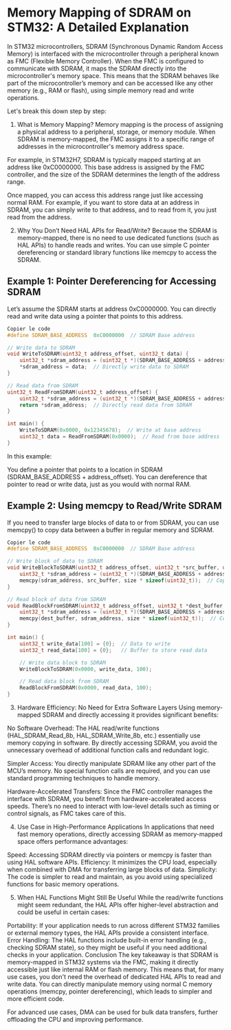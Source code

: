 # Memory Mapping of SDRAM on STM32: A Detailed Explanation
In STM32 microcontrollers, SDRAM (Synchronous Dynamic Random Access Memory) is interfaced with the microcontroller through a peripheral known as FMC (Flexible Memory Controller). When the FMC is configured to communicate with SDRAM, it maps the SDRAM directly into the microcontroller's memory space. This means that the SDRAM behaves like part of the microcontroller’s memory and can be accessed like any other memory (e.g., RAM or flash), using simple memory read and write operations.

Let's break this down step by step:

1. What is Memory Mapping?
Memory mapping is the process of assigning a physical address to a peripheral, storage, or memory module. When SDRAM is memory-mapped, the FMC assigns it to a specific range of addresses in the microcontroller's memory address space.

For example, in STM32H7, SDRAM is typically mapped starting at an address like 0xC0000000. This base address is assigned by the FMC controller, and the size of the SDRAM determines the length of the address range.

Once mapped, you can access this address range just like accessing normal RAM. For example, if you want to store data at an address in SDRAM, you can simply write to that address, and to read from it, you just read from the address.

2. Why You Don’t Need HAL APIs for Read/Write?
Because the SDRAM is memory-mapped, there is no need to use dedicated functions (such as HAL APIs) to handle reads and writes. You can use simple C pointer dereferencing or standard library functions like memcpy to access the SDRAM.

## Example 1: Pointer Dereferencing for Accessing SDRAM
Let’s assume the SDRAM starts at address 0xC0000000. You can directly read and write data using a pointer that points to this address.

```c
Copier le code
#define SDRAM_BASE_ADDRESS  0xC0000000  // SDRAM Base address

// Write data to SDRAM
void WriteToSDRAM(uint32_t address_offset, uint32_t data) {
    uint32_t *sdram_address = (uint32_t *)(SDRAM_BASE_ADDRESS + address_offset);
    *sdram_address = data;  // Directly write data to SDRAM
}

// Read data from SDRAM
uint32_t ReadFromSDRAM(uint32_t address_offset) {
    uint32_t *sdram_address = (uint32_t *)(SDRAM_BASE_ADDRESS + address_offset);
    return *sdram_address;  // Directly read data from SDRAM
}

int main() {
    WriteToSDRAM(0x0000, 0x12345678);  // Write at base address
    uint32_t data = ReadFromSDRAM(0x0000);  // Read from base address
}
```
In this example:

You define a pointer that points to a location in SDRAM (SDRAM_BASE_ADDRESS + address_offset).
You can dereference that pointer to read or write data, just as you would with normal RAM.

## Example 2: Using memcpy to Read/Write SDRAM
If you need to transfer large blocks of data to or from SDRAM, you can use memcpy() to copy data between a buffer in regular memory and SDRAM.

```c
Copier le code
#define SDRAM_BASE_ADDRESS  0xC0000000  // SDRAM Base address

// Write block of data to SDRAM
void WriteBlockToSDRAM(uint32_t address_offset, uint32_t *src_buffer, uint32_t size) {
    uint32_t *sdram_address = (uint32_t *)(SDRAM_BASE_ADDRESS + address_offset);
    memcpy(sdram_address, src_buffer, size * sizeof(uint32_t));  // Copy data to SDRAM
}

// Read block of data from SDRAM
void ReadBlockFromSDRAM(uint32_t address_offset, uint32_t *dest_buffer, uint32_t size) {
    uint32_t *sdram_address = (uint32_t *)(SDRAM_BASE_ADDRESS + address_offset);
    memcpy(dest_buffer, sdram_address, size * sizeof(uint32_t));  // Copy data from SDRAM
}

int main() {
    uint32_t write_data[100] = {0};  // Data to write
    uint32_t read_data[100] = {0};   // Buffer to store read data

    // Write data block to SDRAM
    WriteBlockToSDRAM(0x0000, write_data, 100);

    // Read data block from SDRAM
    ReadBlockFromSDRAM(0x0000, read_data, 100);
}
```
3. Hardware Efficiency: No Need for Extra Software Layers
Using memory-mapped SDRAM and directly accessing it provides significant benefits:

No Software Overhead: The HAL read/write functions (HAL_SDRAM_Read_8b, HAL_SDRAM_Write_8b, etc.) essentially use memory copying in software. By directly accessing SDRAM, you avoid the unnecessary overhead of additional function calls and redundant logic.

Simpler Access: You directly manipulate SDRAM like any other part of the MCU’s memory. No special function calls are required, and you can use standard programming techniques to handle memory.

Hardware-Accelerated Transfers: Since the FMC controller manages the interface with SDRAM, you benefit from hardware-accelerated access speeds. There’s no need to interact with low-level details such as timing or control signals, as FMC takes care of this.

4. Use Case in High-Performance Applications
In applications that need fast memory operations, directly accessing SDRAM as memory-mapped space offers performance advantages:

Speed: Accessing SDRAM directly via pointers or memcpy is faster than using HAL software APIs.
Efficiency: It minimizes the CPU load, especially when combined with DMA for transferring large blocks of data.
Simplicity: The code is simpler to read and maintain, as you avoid using specialized functions for basic memory operations.

5. When HAL Functions Might Still Be Useful
While the read/write functions might seem redundant, the HAL APIs offer higher-level abstraction and could be useful in certain cases:

Portability: If your application needs to run across different STM32 families or external memory types, the HAL APIs provide a consistent interface.
Error Handling: The HAL functions include built-in error handling (e.g., checking SDRAM state), so they might be useful if you need additional checks in your application.
Conclusion
The key takeaway is that SDRAM is memory-mapped in STM32 systems via the FMC, making it directly accessible just like internal RAM or flash memory. This means that, for many use cases, you don't need the overhead of dedicated HAL APIs to read and write data. You can directly manipulate memory using normal C memory operations (memcpy, pointer dereferencing), which leads to simpler and more efficient code.

For advanced use cases, DMA can be used for bulk data transfers, further offloading the CPU and improving performance.